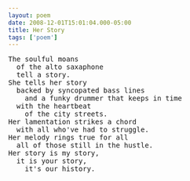 ```yaml
---
layout: poem
date: 2008-12-01T15:01:04.000-05:00
title: Her Story
tags: ['poem']
---
```


<pre>The soulful moans
  of the alto saxaphone
  tell a story.
She tells her story
  backed by syncopated bass lines
    and a funky drummer that keeps in time
  with the heartbeat
    of the city streets.
Her lamentation strikes a chord
  with all who've had to struggle.
Her melody rings true for all
  all of those still in the hustle.
Her story is my story,
  it is your story,
    it's our history.</pre>
